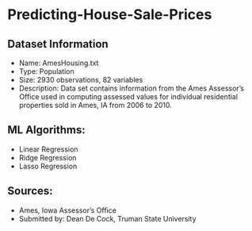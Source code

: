 # Predicting-House-Sale-Prices
## Dataset Information
* Name: AmesHousing.txt
* Type: Population
* Size: 2930 observations, 82 variables
* Description: Data set contains information from the Ames Assessor’s Office used in computing assessed values for individual residential properties sold in Ames, IA from 2006 to 2010.
## ML Algorithms:
* Linear Regression
* Ridge Regression
* Lasso Regression

## Sources: 
* Ames, Iowa Assessor’s Office 
* Submitted by: Dean De Cock, Truman State University
